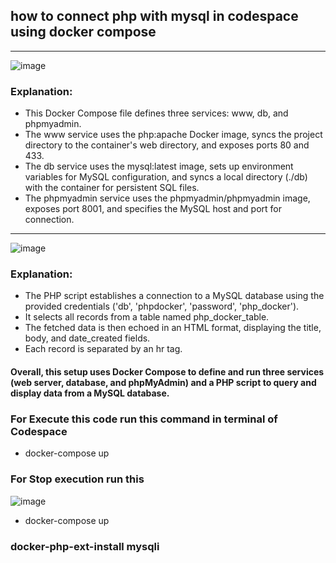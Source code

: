 ## how to connect php with mysql in codespace using docker compose

<hr>

![image](https://github.com/Abidali08/MYSQL_PHP_DOCKER/assets/49807758/b49f5052-0542-4901-bcee-bb28e2fc52df)

### Explanation:

- This Docker Compose file defines three services: www, db, and phpmyadmin.
- The www service uses the php:apache Docker image, syncs the project directory to the container's web directory, and exposes ports 80 and 433.
- The db service uses the mysql:latest image, sets up environment variables for MySQL configuration, and syncs a local directory (./db) with the container for persistent SQL files.
- The phpmyadmin service uses the phpmyadmin/phpmyadmin image, exposes port 8001, and specifies the MySQL host and port for connection.


<hr>

![image](https://github.com/Abidali08/MYSQL_PHP_DOCKER/assets/49807758/19dd3627-e72c-45f4-845b-e33e6eb5b5dd)

### Explanation:

- The PHP script establishes a connection to a MySQL database using the provided credentials ('db', 'phpdocker', 'password', 'php_docker').
- It selects all records from a table named php_docker_table.
- The fetched data is then echoed in an HTML format, displaying the title, body, and date_created fields.
- Each record is separated by an hr tag.

#### Overall, this setup uses Docker Compose to define and run three services (web server, database, and phpMyAdmin) and a PHP script to query and display data from a MySQL database.

### For Execute this code run this command in terminal of Codespace
- docker-compose up

### For Stop execution run this
![image](https://github.com/Abidali08/MYSQL_PHP_DOCKER/assets/49807758/2606099f-ded3-40e1-bd5c-42655867f687)

- docker-compose up

### 
### docker-php-ext-install mysqli
